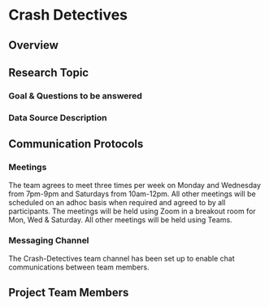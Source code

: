 # Crash Detectives

## Overview

## Research Topic 

### Goal & Questions to be answered

### Data Source Description


## Communication Protocols

### Meetings

The team agrees to meet three times per week on Monday and Wednesday from 7pm-9pm and Saturdays from 10am-12pm.  All other meetings will be scheduled on an adhoc basis when required and agreed to by all participants.  The meetings will be held using Zoom in a breakout room for Mon, Wed & Saturday.  All other meetings will be held using Teams.

### Messaging Channel

The Crash-Detectives team channel has been set up to enable chat communications between team members.

## Project Team Members

